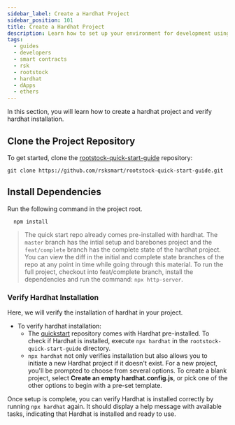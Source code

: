 ```yaml
---
sidebar_label: Create a Hardhat Project
sidebar_position: 101
title: Create a Hardhat Project
description: Learn how to set up your environment for development using Hardhat
tags:
  - guides
  - developers
  - smart contracts
  - rsk
  - rootstock
  - hardhat
  - dApps
  - ethers
---
```


In this section, you will learn how to create a hardhat project and verify hardhat installation.

## Clone the Project Repository

To get started, clone the [rootstock-quick-start-guide](https://github.com/rsksmart/rootstock-quick-start-guide.git) repository:

```shell
git clone https://github.com/rsksmart/rootstock-quick-start-guide.git
```

## Install Dependencies

Run the following command in the project root.

```shell
  npm install
```

> The quick start repo already comes pre-installed with hardhat. The `master` branch has the intial setup and barebones project and the `feat/complete` branch has the complete state of the hardhat project. You can view the diff in the initial and complete state branches of the repo at any point in time while going through this material. To run the full project, checkout into feat/complete branch, install the dependencies and run the command: `npx http-server`.

### Verify Hardhat Installation

Here, we will verify the installation of hardhat in your project.

- To verify hardhat installation:
  - The [quickstart](https://github.com/rsksmart/rootstock-quick-start-guide) repository comes with Hardhat pre-installed. To check if Hardhat is installed, execute `npx hardhat` in the `rootstock-quick-start-guide` directory.
  - `npx hardhat` not only verifies installation but also allows you to initiate a new Hardhat project if it doesn't exist. For a new project, you'll be prompted to choose from several options. To create a blank project, select **Create an empty hardhat.config.js**, or pick one of the other options to begin with a pre-set template.

Once setup is complete, you can verify Hardhat is installed correctly by running `npx hardhat` again. It should display a help message with available tasks, indicating that Hardhat is installed and ready to use.